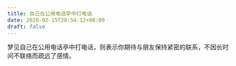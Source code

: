 ```yaml
---
title: 自己在公用电话亭中打电话
date: 2020-02-15T20:54:12+08:00
draft: false
---
```


梦见自己在公用电话亭中打电话，则表示你期待与朋友保持紧密的联系，不因长时间不联络而疏远了感情。